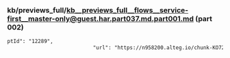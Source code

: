 ### kb/previews_full/kb__previews_full__flows__service-first__master-only@guest.har.part037.md.part001.md (part 002)

```md
ptId": "12289",
                            "url": "https://n958200.alteg.io/chunk-KO722YSM.js
```

```

